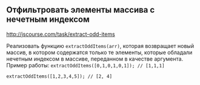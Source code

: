 ## Отфильтровать элементы массива с нечетным индексом
<http://jscourse.com/task/extract-odd-items>

Реализовать функцию `extractOddItems(arr)`, которая возвращает новый массив,
в котором содержатся только те элементы, которые обладали нечетным индексом в массиве,
переданном в качестве аргумента.
Пример работы:
`extractOddItems([0,1,0,1,0,1]); // [1,1,1]`

`extractOddItems([1,2,3,4,5]); // [2, 4]`
